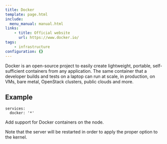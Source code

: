 ```yaml
---
title: Docker
template: page.html
include: 
  menu_manual: manual.html
links:
    - title: Official website
      url: https://www.docker.io/
tags:
    - infrastructure
configuration: {}
---
```

Docker is an open-source project to easily create lightweight, portable, self-sufficient containers from any application. The same container that a developer builds and tests on a laptop can run at scale, in production, on VMs, bare metal, OpenStack clusters, public clouds and more.

## Example

    services:
      docker: '*'

Add support for Docker containers on the node.

Note that the server will be restarted in order to apply the proper option to the kernel.